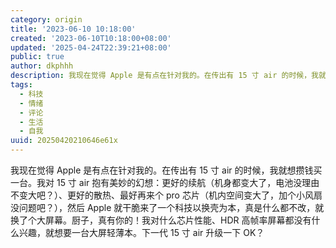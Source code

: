 ```yaml
---
category: origin
title: '2023-06-10 10:18:00'
created: '2023-06-10T10:18:00+08:00'
updated: '2025-04-24T22:39:21+08:00'
public: true
author: dkphhh
description: 我现在觉得 Apple 是有点在针对我的。在传出有 15 寸 air 的时候，我就想攒钱买一台……
tags:
  - 科技
  - 情绪
  - 评论
  - 生活
  - 自我
uuid: 20250420210646e61x
---
```


我现在觉得 Apple 是有点在针对我的。在传出有 15 寸 air 的时候，我就想攒钱买一台。我对 15 寸 air 抱有美妙的幻想：更好的续航（机身都变大了，电池没理由不变大吧？）、更好的散热、最好再来个 pro 芯片（机内空间变大了，加个小风扇没问题吧？），然后 Apple 就干脆来了一个科技以换壳为本，真是什么都不改，就换了个大屏幕。厨子，真有你的！我对什么芯片性能、HDR 高帧率屏幕都没有什么兴趣，就想要一台大屏轻薄本。下一代 15 寸 air 升级一下 OK？
